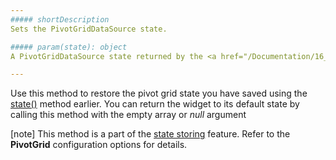 ```yaml
---
##### shortDescription
Sets the PivotGridDataSource state.

##### param(state): object
A PivotGridDataSource state returned by the <a href="/Documentation/16_1/ApiReference/Data_Layer/PivotGridDataSource/Methods/#state">state()</a> method.

---
```

Use this method to restore the pivot grid state you have saved using the [state()](/api-reference/30%20Data%20Layer/PivotGridDataSource/3%20Methods/state().md '/Documentation/ApiReference/Data_Layer/PivotGridDataSource/Methods/#state') method earlier. You can return the widget to its default state by calling this method with the empty array or *null* argument

[note] This method is a part of the [state storing](/api-reference/10%20UI%20Widgets/dxPivotGrid/1%20Configuration/stateStoring/customLoad.md '/Documentation/ApiReference/UI_Widgets/dxPivotGrid/Configuration/stateStoring/#customLoad') feature. Refer to the **PivotGrid** configuration options for details.